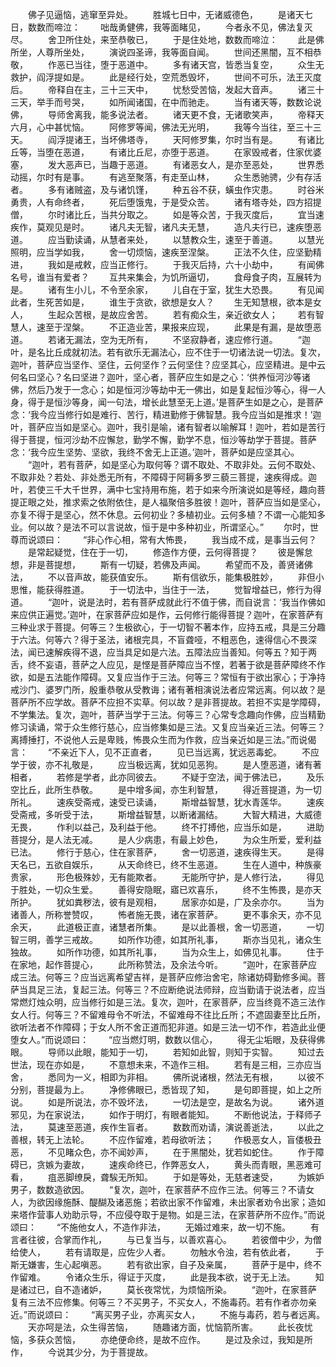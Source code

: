 <!-- { "loadSidebar": true } -->
　　佛子见逼恼，逃窜至异处。
　　胜城七日中，无诸威德色，
　　是诸天七日，数数而啼泣：
　　咄哉勇健佛，我等面睹见，
　　今者永不见，佛法复灭尽。
　　舍卫所住处，来至恭敬已，
　　于是住处地，数数而啼泣：
　　此是佛所坐，人尊所坐处，
　　演说四圣谛，我等面自闻。
　　世间还黑闇，互不相恭敬，
　　作恶已当往，堕于恶道中。
　　多有诸天宫，皆悉当复空，
　　众生无救护，阎浮提如是。
　　此是经行处，空荒悉毁坏，
　　世间不可乐，法王灭度后。
　　帝释自在主，三十三天中，
　　忧愁受苦恼，发起大音声。
　　诸三十三天，举手而号哭，
　　如所闻诸国，在中而驰走。
　　当有诸天等，数数论说佛，
　　导师舍离我，能多说法者。
　　诸天更不食，无诸歌笑声，
　　帝释天六月，心中甚忧恼。
　　阿修罗等闻，佛法无光明，
　　我等今当往，至三十三天。
　　阎浮提诸王，当坏佛塔寺，
　　天阿修罗集，尔时当有是。
　　有诸比丘等，当堕在恶道，
　　有诸比丘尼，亦堕于恶道。
　　在家毁戒者，住家优婆塞，
　　发大恶声已，当趣于恶道。
　　有诸恶女人，是亦至恶处，
　　世界悉动摇，尔时有是事。
　　有逃至聚落，有走至山林，
　　众生悉驰骋，少有存活者。
　　多有诸贼盗，及与诸饥馑，
　　种五谷不获，蟥虫作灾患。
　　时谷米勇贵，人有命终者，
　　死后堕饿鬼，于是受众苦。
　　诸有塔寺处，四方招提僧，
　　尔时诸比丘，当共分取之。
　　如是等众苦，于我灭度后，
　　宜当速疾作，莫观见是时。
　　诸凡夫无智，诸凡夫无慧，
　　造凡夫行已，速疾堕恶道。
　　应当勤读诵，从慧者来处，
　　以慧教众生，速至于善道。
　　以慧光照明，应当学如我，
　　舍一切烦恼，速疾至涅槃。
　　正法不久住，应坚勤精进，
　　我如是戒敕，应当正修行。
　　于我灭后持，六十小劫中，
　　有闻佛名号，谁当有爱者？
　　互共来集会，为饥所逼切，
　　食母食子肉，互展转为是。
　　诸有生小儿，不令至余家，
　　儿自在于室，犹生大恐畏。
　　有见闻此者，生死苦如是，
　　谁生于贪欲，欲想是女人？
　　生无知慧根，欲本是女人，
　　生起众苦根，是故应舍苦。
　　若有痴众生，亲近欲女人；
　　若有智慧人，速至于涅槃。
　　不正造业苦，果报来应现，
　　此果是有漏，是故堕恶道。
　　若诸无漏法，空为无所有，
　　不坚寂静者，速应修行道。
　　“迦叶，是名比丘成就初法。若有欲乐无漏法心，应不住于一切诸法说一切法。复次，迦叶，菩萨应当坚作、坚住，云何坚作？云何坚住？应坚其心，应坚精进。是中云何名曰坚心？名曰坚进？迦叶，坚心者，菩萨应生如是之心：‘供养恒河沙等诸佛，然后乃发于一念心；如是恒河沙等劫中无一佛出，如是复起恒沙等心，得一人身，得于是恒沙等身，闻一句法，增长此慧至无上道。’是菩萨生如是之心，是菩萨念：‘我今应当修行如是难行、苦行，精进勤修于佛智慧。我今应当如是推求！’迦叶，菩萨应当如是坚心。迦叶，我引是喻，诸有智者以喻解耳！迦叶，若如是苦行得于菩提，恒河沙劫不应懈怠，勤学不懈，勤学不息，恒沙等劫学于菩提。菩萨念：‘我今应生坚势、坚欲，我终不舍无上正道。’迦叶，菩萨如是应坚其心。
　　“迦叶，若有菩萨，如是坚心为取何等？谓不取处、不取非处。云何不取处、不取非处？若处、非处悉无所有，不障碍于阿耨多罗三藐三菩提，速疾得成。迦叶，若使三千大千世界，满中七宝持用布施，若于如来今所演说如是等经，趣向菩提正眼之处，推求索之依附依住，是人福聚倍多胜彼！迦叶，菩萨应当如是坚心，亦复不得于是坚心，然不休息。云何初业？多植初业。云何多植？不谓一心能知多业。何以故？是法不可以言说故，恒于是中多种初业，所谓坚心。”
　　尔时，世尊而说颂曰：
　　“非心作心相，常有大怖畏，
　　我当成不成，是事当云何？
　　是常起疑觉，住在于一切，
　　修造作方便，云何得菩提？
　　彼是懈怠想，非是菩提想，
　　斯有一切疑，若佛及声闻。
　　希望而不及，善贤诸佛法，
　　不以音声故，能获值安乐。
　　斯有信欲乐，能集极胜妙，
　　非但小思惟，能获得胜道。
　　于一切法中，当住于一法，
　　觉智增益已，修行为得道。
　　“迦叶，说是法时，若有菩萨成就此行不值于佛，而自说言：‘我当作佛如来应供正遍觉。’迦叶，在家菩萨应如是作，云何修行能得菩提？迦叶，在家菩萨有三种业求于菩提。何等三？生极欲心，于一切智不著本作，应持五戒，具是三分趣于六法。何等六？得于圣法，诸根完具，不盲聋哑，不粗恶色，速得信心不畏深法，闻已速解疾得不退，应当具足如是六法。五障法应当善知。何等五？知于两舌，终不妄语，菩萨之人应见，是悭是菩萨障应当不悭，若著于欲是菩萨障终不作欲，如是五法能作障碍。又复应当作于三法。何等三？常恒有于欲出家心；于净持戒沙门、婆罗门所，殷重恭敬从受教诲；诸有著相演说法者应常远离。何以故？是菩萨所不应学故。菩萨不应担不实草。何以故？是非菩提故。若担不实是学障碍，不学集法。复次，迦叶，菩萨当学于三法。何等三？心常专念趣向作佛，应当精勤修习读诵，常于众生修行慈心，应当修集如是三法。又复应当亲近三法。何等三？离搏捶打，不说他人云是卑贱，怖畏众生而为作救，应当亲近如是三法。”而说偈言：
　　“不亲近下人，见不正直者，
　　见已当远离，犹远恶毒蛇。
　　不应学于彼，亦不礼敬是，
　　应当极远离，犹如见恶狗。
　　是人堕恶道，诸有著相者，
　　若修是学者，此亦同彼去。
　　不疑于空法，闻于佛法已，
　　及乐空比丘，此所生恭敬。
　　是中增多闻，亦生利智慧，
　　得近菩提道，为一切所礼。
　　速疾受斋戒，速受已读诵，
　　斯增益智慧，犹水青莲华。
　　速疾受斋戒，多听受于法，
　　斯增益智慧，以断诸漏结。
　　大智大精进，大威德无畏，
　　作利以益己，及利益于他。
　　终不打搏他，应当乐如是，
　　进助菩提分，是人法无减。
　　是人少病患，有最上妙色，
　　为众生所爱，爱利益已法。
　　修行于慈心，住在家菩萨，
　　舍一切恶道，速疾得生天。
　　是得天名已，五欲自娱乐，
　　从天命终已，终不生恶道。
　　生在人道中，种族豪贵家，
　　形色极殊妙，无有能欺者。
　　无能所守护，是人修行法，
　　得见于胜处，一切众生爱。
　　善得安隐眠，寤已欢喜乐，
　　终不生怖畏，是亦天所护。
　　犹如粪秽法，彼有是观相，
　　居家亦如是，广及余亦尔。
　　当为诸善人，所称誉赞叹，
　　怖者施无畏，诸在家菩萨。
　　更不事余天，亦不见余天，
　　此道极正直，诸慧者所集。
　　是以此善根，舍一切恶道，
　　一切智三明，善学三戒故。
　　如所作功德，如其所礼事，
　　斯亦当见礼，诸众生独故。
　　如所作功德，如其所礼事，
　　当为众生上，如佛见礼事。
　　住于在家地，起作菩提心，
　　此所称赞法，及余法今听。
　　“迦叶，在家菩萨应成三法。何等三？应当远离希望吉祥，是菩萨应修治舍宅，除诸妨碍勤修多闻。菩萨当具足三法，复起三法。何等三？不应断绝说法师辩，应当勤请于说法者，应当常燃灯烛众明，应当修行如是三法。复次，迦叶，在家菩萨，应当终竟不造三法作女人行。何等三？不留难母令不听法，不留难母不往比丘所；不遮固妻至比丘所，欲听法者不作障碍；于女人所不舍正道而犯非道。如是三法一切不作，若造此业便堕女人。”而说颂曰：
　　“应当燃灯明，数数以信心，
　　得无尘垢眼，及获得佛眼。
　　导师以此眼，能知于一切，
　　若知如此智，则知于实智。
　　知过去世法，现在亦如是，
　　不意想未来，不造作三相。
　　若有是三相，三亦应当舍，
　　悉同为一义，相即为非相。
　　佛所说诸根，然法无有根，
　　以彼不分别，菩提最为上。
　　净修佛眼已，悉皆现了知，
　　是句即菩提，如上之所说。
　　如是所说法，亦不毁坏法，
　　一切法是空，是故名为说。
　　诸外道邪见，为在家说法，
　　如作于明灯，有眼者能知。
　　不断他说法，于释师子法，
　　莫速至恶道，疾作生盲者。
　　数数而劝请，演说善逝法，
　　以此之善根，转无上法轮。
　　不应作留难，若母欲听法；
　　作极恶女人，盲偻极丑恶，
　　不见睹众色，亦不闻妙声，
　　在于黑闇处，犹若如蛇住。
　　作于障碍已，贪嫉为妻故，
　　速疾命终已，作弊恶女人，
　　黄头而青眼，黑恶难可看，
　　疽恶脚缭戾，聋騃无所知。
　　于如是等处，无慈者速受，
　　为嫉妒男子，数数造欲因。
　　“复次，迦叶，在家菩萨不应作三法。何等三？不请女人，为欲因缘施酥、醍醐及诸恶施；若欲出家不作留难，未出家者劝令出家；造如来塔作营事人劝助示导，不应侵夺取于是物。如是三法，在家菩萨所不应作。”而说颂曰：
　　“不施他女人，不造作非法，
　　无婚过难来，故一切不施。
　　有言者往彼，合掌而作礼，
　　与已复当与，以善欢喜心。
　　若彼僧中少，为僧给使人，
　　若有请取是，应佐少人者。
　　勿触水令浊，若有依此者，
　　于斯无嫌害，生心起嗔恶。
　　若有欲出家，自子及亲属，
　　菩萨于是中，终不作留难。
　　令诸众生乐，得证于灭度，
　　此是我本欲，说于无上法。
　　知是诸过已，自不造诸妒，
　　莫长夜常忧，为烦恼所染。
　　“迦叶，在家菩萨复有三法不应修集。何等三？不买男子，不买女人，不施毒药。若有作者亦勿亲近。”而说颂曰：
　　“离买男子业，亦离买女人，
　　不施与毒药，若与者远离。
　　天亦呵是法，众生得苦恼，
　　随趣诸方面，忧恼箭所害。
　　此长夜忧恼，多获众苦恼，
　　亦绝便命终，是故不应作。
　　是过及余过，我知是所作，
　　今说其少分，为于菩提故。
